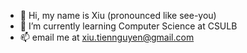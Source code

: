 - 👋 Hi, my name is Xiu (pronounced like see-you)
- 🌱 I’m currently learning Computer Science at CSULB
- 📫 email me at xiu.tiennguyen@gmail.com

<!---
xiunhon/xiunhon is a ✨ special ✨ repository because its `README.md` (this file) appears on your GitHub profile.
You can click the Preview link to take a look at your changes.
--->
